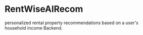 # RentWiseAIRecom
personalized rental property recommendations based on a user's household income Backend.
